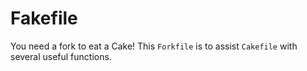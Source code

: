 Fakefile
================

You need a fork to eat a Cake!
This `Forkfile` is to assist `Cakefile` with several useful functions.

